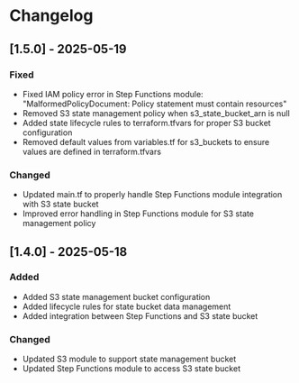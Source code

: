 # Changelog

## [1.5.0] - 2025-05-19

### Fixed
- Fixed IAM policy error in Step Functions module: "MalformedPolicyDocument: Policy statement must contain resources"
- Removed S3 state management policy when s3_state_bucket_arn is null
- Added state lifecycle rules to terraform.tfvars for proper S3 bucket configuration
- Removed default values from variables.tf for s3_buckets to ensure values are defined in terraform.tfvars

### Changed
- Updated main.tf to properly handle Step Functions module integration with S3 state bucket
- Improved error handling in Step Functions module for S3 state management policy

## [1.4.0] - 2025-05-18

### Added
- Added S3 state management bucket configuration
- Added lifecycle rules for state bucket data management
- Added integration between Step Functions and S3 state bucket

### Changed
- Updated S3 module to support state management bucket
- Updated Step Functions module to access S3 state bucket